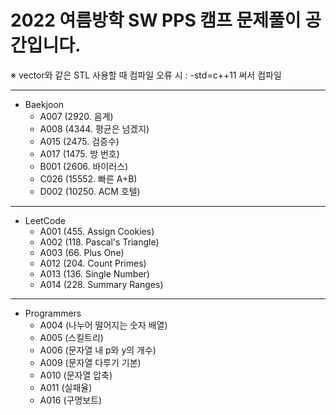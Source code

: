 # 2022 여름방학 SW PPS 캠프 문제풀이 공간입니다.

※ vector와 같은 STL 사용할 때 컴파일 오류 시 : -std=c++11 써서 컴파일

<hr/>

- Baekjoon
  - A007 (2920. 음계)
  - A008 (4344. 평균은 넘겠지)
  - A015 (2475. 검증수)
  - A017 (1475. 방 번호)
  - B001 (2606. 바이러스)
  - C026 (15552. 빠른 A+B)
  - D002 (10250. ACM 호텔)

<hr/>

- LeetCode
  - A001 (455. Assign Cookies)
  - A002 (118. Pascal's Triangle)
  - A003 (66. Plus One)
  - A012 (204. Count Primes)
  - A013 (136. Single Number)
  - A014 (228. Summary Ranges)

<hr/>

- Programmers
  - A004 (나누어 떨어지는 숫자 배열)
  - A005 (스킬트리)
  - A006 (문자열 내 p와 y의 개수)
  - A009 (문자열 다루기 기본)
  - A010 (문자열 압축)
  - A011 (실패율)
  - A016 (구명보트)
